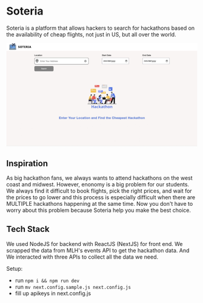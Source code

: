 # Soteria

Soteria is a platform that allows hackers to search for hackathons based on the availability of cheap flights, not just in US, but all over the world.

![Soteria](images/homePage.jpeg)

## Inspiration

As big hackathon fans, we always wants to attend hackathons on the west coast and midwest. However, enonomy is a big problem for our students. We always find it difficult to book flights, pick the right prices, and wait for the prices to go lower and this process is especially difficult when there are MULTIPLE hackathons happening at the same time. Now you don't have to worry about this problem because Soteria help you make the best choice.

## Tech Stack

We used NodeJS for backend with ReactJS (NextJS) for front end. We scrapped the data from MLH's events API to get the hackathon data. And We interacted with three APIs to collect all the data we need.

Setup:

-   run `npm i && npm run dev`
-   run `mv next.config.sample.js next.config.js`
-   fill up apikeys in next.config.js
